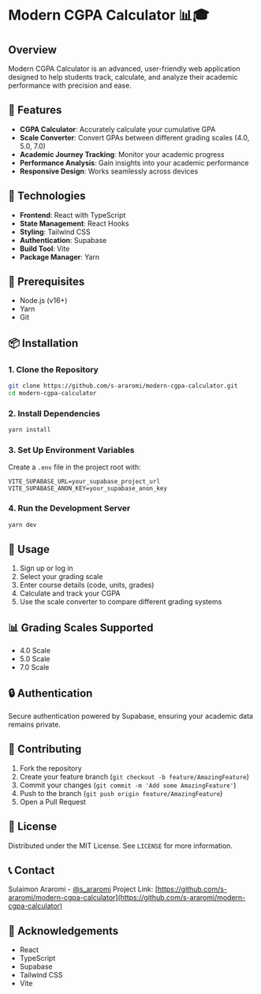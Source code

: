 # Modern CGPA Calculator 📊🎓

## Overview
Modern CGPA Calculator is an advanced, user-friendly web application designed to help students track, calculate, and analyze their academic performance with precision and ease.

## 🌟 Features
- **CGPA Calculator**: Accurately calculate your cumulative GPA
- **Scale Converter**: Convert GPAs between different grading scales (4.0, 5.0, 7.0)
- **Academic Journey Tracking**: Monitor your academic progress
- **Performance Analysis**: Gain insights into your academic performance
- **Responsive Design**: Works seamlessly across devices

## 🚀 Technologies
- **Frontend**: React with TypeScript
- **State Management**: React Hooks
- **Styling**: Tailwind CSS
- **Authentication**: Supabase
- **Build Tool**: Vite
- **Package Manager**: Yarn

## 🔧 Prerequisites
- Node.js (v16+)
- Yarn
- Git

## 📦 Installation

### 1. Clone the Repository
```bash
git clone https://github.com/s-araromi/modern-cgpa-calculator.git
cd modern-cgpa-calculator
```

### 2. Install Dependencies
```bash
yarn install
```

### 3. Set Up Environment Variables
Create a `.env` file in the project root with:
```
VITE_SUPABASE_URL=your_supabase_project_url
VITE_SUPABASE_ANON_KEY=your_supabase_anon_key
```

### 4. Run the Development Server
```bash
yarn dev
```

## 🌈 Usage
1. Sign up or log in
2. Select your grading scale
3. Enter course details (code, units, grades)
4. Calculate and track your CGPA
5. Use the scale converter to compare different grading systems

## 📊 Grading Scales Supported
- 4.0 Scale
- 5.0 Scale
- 7.0 Scale

## 🔒 Authentication
Secure authentication powered by Supabase, ensuring your academic data remains private.

## 🤝 Contributing
1. Fork the repository
2. Create your feature branch (`git checkout -b feature/AmazingFeature`)
3. Commit your changes (`git commit -m 'Add some AmazingFeature'`)
4. Push to the branch (`git push origin feature/AmazingFeature`)
5. Open a Pull Request

## 📝 License
Distributed under the MIT License. See `LICENSE` for more information.

## 📞 Contact
Sulaimon Araromi - [@s_araromi](https://twitter.com/s_araromi)
Project Link: [https://github.com/s-araromi/modern-cgpa-calculator](https://github.com/s-araromi/modern-cgpa-calculator)

## 🙏 Acknowledgements
- React
- TypeScript
- Supabase
- Tailwind CSS
- Vite
